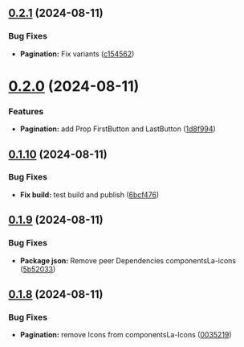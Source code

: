 ## [0.2.1](https://github.com/Laszlo-Caballero/ComponentsLa/compare/v0.2.0...v0.2.1) (2024-08-11)


### Bug Fixes

* **Pagination:** Fix variants ([c154562](https://github.com/Laszlo-Caballero/ComponentsLa/commit/c154562daf8d268ee4024872c857dd6ab54c036b))

# [0.2.0](https://github.com/Laszlo-Caballero/ComponentsLa/compare/v0.1.10...v0.2.0) (2024-08-11)


### Features

* **Pagination:** add Prop FirstButton and LastButton ([1d8f994](https://github.com/Laszlo-Caballero/ComponentsLa/commit/1d8f994e7c01375f7ae59a5b3ac9a9b048cc3dcc))

## [0.1.10](https://github.com/Laszlo-Caballero/ComponentsLa/compare/v0.1.9...v0.1.10) (2024-08-11)


### Bug Fixes

* **Fix build:** test build and publish ([6bcf476](https://github.com/Laszlo-Caballero/ComponentsLa/commit/6bcf476b94a05dcd3875ba2ff5374e166b5f8246))

## [0.1.9](https://github.com/Laszlo-Caballero/ComponentsLa/compare/v0.1.8...v0.1.9) (2024-08-11)


### Bug Fixes

* **Package json:** Remove peer Dependencies componentsLa-icons ([5b52033](https://github.com/Laszlo-Caballero/ComponentsLa/commit/5b520337779c21ec76469dcc6bf02165433a3092))

## [0.1.8](https://github.com/Laszlo-Caballero/ComponentsLa/compare/v0.1.7...v0.1.8) (2024-08-11)


### Bug Fixes

* **Pagination:** remove Icons from componentsLa-Icons ([0035219](https://github.com/Laszlo-Caballero/ComponentsLa/commit/003521937bdcad59a5d0d909f2e7a440ad3cb6ab))
